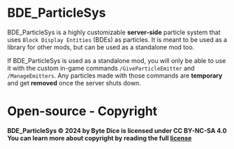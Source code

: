 # BDE_ParticleSys

BDE_ParticleSys is a highly customizable **server-side** particle system that uses `Block Display Entities` (BDEs) as particles. It is meant to be used as a library for other mods, but can be used as a standalone mod too.

<!-- change GiveParticleEmitter to GiveEmitterTool -->
If BDE_ParticleSys is used as a standalone mod, you will only be able to use it with the custom in-game commands `/GiveParticleEmitter` and `/ManageEmitters`. Any particles made with those commands are **temporary** and get **removed** once the server shuts down.

# Open-source - Copyright

**BDE_ParticleSys © 2024 by Byte Dice is licensed under CC BY-NC-SA 4.0**\
**You can learn more about copyright by reading the full [license](/LICENSE)**
